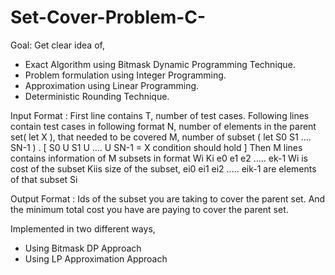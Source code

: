 # Set-Cover-Problem-C-

Goal:
Get clear idea of,
- Exact Algorithm using Bitmask Dynamic Programming Technique.
- Problem formulation using Integer Programming.
- Approximation using Linear Programming.
- Deterministic Rounding Technique.


Input Format : 
First line contains T, number of test cases.
Following lines contain test cases in following format
N, number of elements in the parent set( let X ), that needed to be covered
M, number of subset ( let S0 S1  ....  SN-1 ) . [  S0 U S1 U .... U SN-1 = X condition should hold ]
Then M lines contains information of M subsets in format
Wi Ki e0 e1 e2 ..... ek-1
Wi is cost of the subset
Kiis size of the subset, ei0 ei1 ei2 ..... eik-1 are elements of that subset Si

Output Format :
Ids of the subset you are taking to cover the parent set. And the minimum total cost you have are paying to cover the parent set. 

Implemented in two different ways,
- Using Bitmask DP Approach 
- Using LP Approximation Approach 
